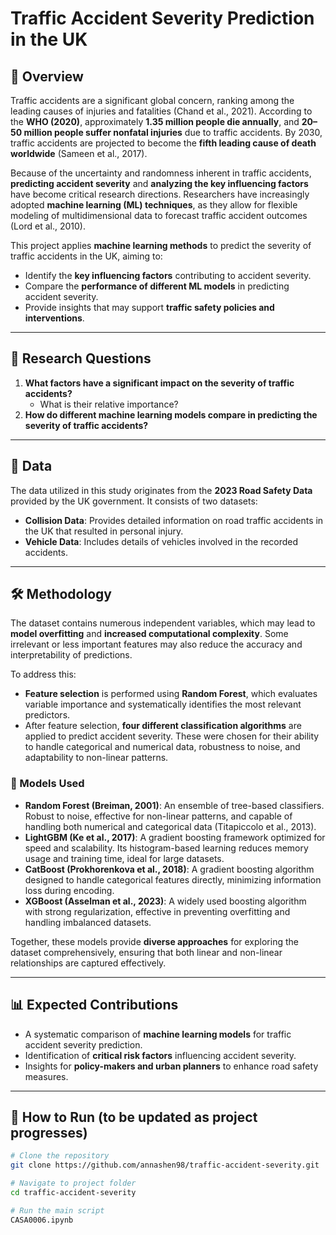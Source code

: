 # Traffic Accident Severity Prediction in the UK  

## 📌 Overview  
Traffic accidents are a significant global concern, ranking among the leading causes of injuries and fatalities (Chand et al., 2021). According to the **WHO (2020)**, approximately **1.35 million people die annually**, and **20–50 million people suffer nonfatal injuries** due to traffic accidents. By 2030, traffic accidents are projected to become the **fifth leading cause of death worldwide** (Sameen et al., 2017).  

Because of the uncertainty and randomness inherent in traffic accidents, **predicting accident severity** and **analyzing the key influencing factors** have become critical research directions. Researchers have increasingly adopted **machine learning (ML) techniques**, as they allow for flexible modeling of multidimensional data to forecast traffic accident outcomes (Lord et al., 2010).  

This project applies **machine learning methods** to predict the severity of traffic accidents in the UK, aiming to:  
- Identify the **key influencing factors** contributing to accident severity.  
- Compare the **performance of different ML models** in predicting accident severity.  
- Provide insights that may support **traffic safety policies and interventions**.  

---

## 🎯 Research Questions  
1. **What factors have a significant impact on the severity of traffic accidents?**  
   - What is their relative importance?  
2. **How do different machine learning models compare in predicting the severity of traffic accidents?**  

---

## 📂 Data  
The data utilized in this study originates from the **2023 Road Safety Data** provided by the UK government. It consists of two datasets:  

- **Collision Data**: Provides detailed information on road traffic accidents in the UK that resulted in personal injury.  
- **Vehicle Data**: Includes details of vehicles involved in the recorded accidents.  

---

## 🛠️ Methodology  
The dataset contains numerous independent variables, which may lead to **model overfitting** and **increased computational complexity**. Some irrelevant or less important features may also reduce the accuracy and interpretability of predictions.  

To address this:  
- **Feature selection** is performed using **Random Forest**, which evaluates variable importance and systematically identifies the most relevant predictors.  
- After feature selection, **four different classification algorithms** are applied to predict accident severity. These were chosen for their ability to handle categorical and numerical data, robustness to noise, and adaptability to non-linear patterns.  

### 🔑 Models Used  
- **Random Forest (Breiman, 2001)**: An ensemble of tree-based classifiers. Robust to noise, effective for non-linear patterns, and capable of handling both numerical and categorical data (Titapiccolo et al., 2013).  
- **LightGBM (Ke et al., 2017)**: A gradient boosting framework optimized for speed and scalability. Its histogram-based learning reduces memory usage and training time, ideal for large datasets.  
- **CatBoost (Prokhorenkova et al., 2018)**: A gradient boosting algorithm designed to handle categorical features directly, minimizing information loss during encoding.  
- **XGBoost (Asselman et al., 2023)**: A widely used boosting algorithm with strong regularization, effective in preventing overfitting and handling imbalanced datasets.  

Together, these models provide **diverse approaches** for exploring the dataset comprehensively, ensuring that both linear and non-linear relationships are captured effectively.  

---

## 📊 Expected Contributions  
- A systematic comparison of **machine learning models** for traffic accident severity prediction.  
- Identification of **critical risk factors** influencing accident severity.  
- Insights for **policy-makers and urban planners** to enhance road safety measures.  

---

## 🚀 How to Run (to be updated as project progresses)  
```bash
# Clone the repository
git clone https://github.com/annashen98/traffic-accident-severity.git

# Navigate to project folder
cd traffic-accident-severity

# Run the main script
CASA0006.ipynb
